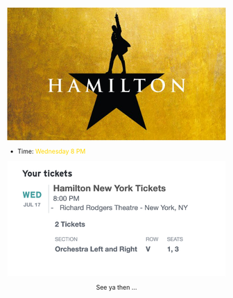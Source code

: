 ![hamilton](hamilton.jpg)



* Time:  <span style="color:gold">Wednesday 8 PM  </span>

![ticket](ticket.png)



<center>See ya then … </center>

